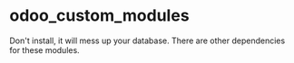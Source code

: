 # odoo_custom_modules

Don't install, it will mess up your database. There are other dependencies for these modules.
